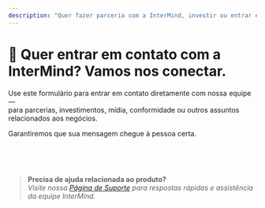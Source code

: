 ```yaml
---
description: "Quer fazer parceria com a InterMind, investir ou entrar em contato com nossa equipe executiva? Use este formulário para consultas comerciais, solicitações de mídia ou questões legais."
---
```


# 🤝 Quer entrar em contato com a InterMind? Vamos nos conectar.

Use este formulário para entrar em contato diretamente com nossa equipe —  
para parcerias, investimentos, mídia, conformidade ou outros assuntos relacionados aos negócios.

Garantiremos que sua mensagem chegue à pessoa certa.

<br>

<ContactForm
  formStyle="margin: 1rem auto;"  
  categoryLabel="Qual é o motivo do seu contato? *"  
  categoryPlaceholderText="Escolha seu tópico..."  
  messageLabel="Mensagem *"  
  messagePlaceholderText="Compartilhe qualquer contexto relevante, cronogramas ou informações que gostaria que considerássemos."  
  buttonText="Enviar sua mensagem"  
  :services="[
    'Oportunidade de parceria estratégica',
    'Discussão sobre investimento ou financiamento',
    'Consulta sobre solução empresarial',
    'Solicitação de mídia e imprensa',
    'Questão legal ou de conformidade',
    'Preocupação ou relatório de segurança',
    'Proposta de desenvolvimento de negócios',
    'Consulta comercial geral'
  ]"
/>

<br>

> **Precisa de ajuda relacionada ao produto?**  
> _Visite nossa [Página de Suporte](../help) para respostas rápidas e assistência da equipe InterMind._